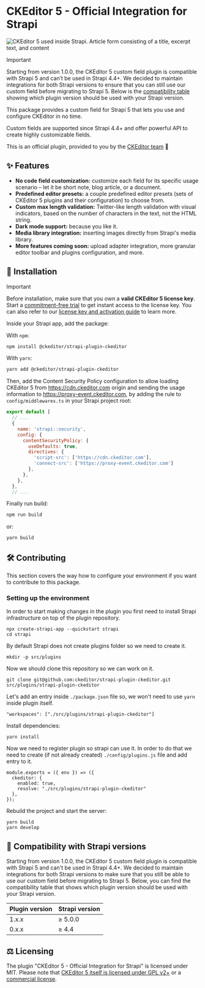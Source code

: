 # CKEditor 5 - Official Integration for Strapi

<img src="https://user-images.githubusercontent.com/156149/192792402-4bb1e040-6f8c-49be-af90-fd35fd3a4c66.png" alt="CKEditor 5 used inside Strapi. Article form consisting of a title, excerpt text, and content">

> [!IMPORTANT]  
> Starting from version 1.0.0, the CKEditor 5 custom field plugin is compatible with Strapi 5 and can’t be used in Strapi 4.4+. We decided to maintain integrations for both Strapi versions to ensure that you can still use our custom field before migrating to Strapi 5. Below is the [compatibility table](#compatibility) showing which plugin version should be used with your Strapi version.

This package provides a custom field for Strapi 5 that lets you use and configure CKEditor in no time.

Custom fields are supported since Strapi 4.4+ and offer powerful API to create highly customizable fields.

This is an official plugin, provided to you by the [CKEditor team](https://ckeditor.com) 👋

## <a id="features"></a>✨ Features

* **No code field customization:** customize each field for its specific usage scenario – let it be short note, blog article, or a document.
* **Predefined editor presets:** a couple predefined editor presets (sets of CKEditor 5 plugins and their configuration) to choose from.
* **Custom max length validation:** Twitter-like length validation with visual indicators, based on the number of characters in the text, not the HTML string.
* **Dark mode support:** because you like it.
* **Media library integration:** inserting images directly from Strapi's media library.
* **More features coming soon:** upload adapter integration, more granular editor toolbar and plugins configuration, and more.

## <a id="installation"></a>🔧 Installation

> [!IMPORTANT]  
> Before installation, make sure that you own a **valid CKEditor 5 license key**. Start a [commitment-free trial](https://portal.ckeditor.com/checkout?plan=free) to get instant access to the license key. You can also refer to our [license key and activation guide](https://ckeditor.com/docs//ckeditor5/latest/getting-started/licensing/license-key-and-activation.html) to learn more.

Inside your Strapi app, add the package:

With `npm`:

```bash
npm install @ckeditor/strapi-plugin-ckeditor
```

With `yarn`:

```bash
yarn add @ckeditor/strapi-plugin-ckeditor
```

Then, add the Content Security Policy configuration to allow loading CKEditor 5 from https://cdn.ckeditor.com origin and sending the usage information to https://proxy-event.ckeditor.com, by adding the rule to `config/middlewares.ts` in your Strapi project root:

```js
export default [
  // ...
  {
    name: 'strapi::security',
    config: {
      contentSecurityPolicy: {
        useDefaults: true,
        directives: {
          'script-src': ['https://cdn.ckeditor.com'],
          'connect-src': ['https://proxy-event.ckeditor.com']
        },
      },
    },
  },
  // ...
```

Finally run build:

```bash
npm run build
```

or:

```bash
yarn build
```

## <a id="contributing"></a>🛠 Contributing

This section covers the way how to configure your environment if you want to contribute to this package.

### Setting up the environment

In order to start making changes in the plugin you first need to install Strapi infrastructure on top of the plugin repository.

```
npx create-strapi-app --quickstart strapi
cd strapi
```

By default Strapi does not create plugins folder so we need to create it.

```
mkdir -p src/plugins
```

Now we should clone this repository so we can work on it.

```
git clone git@github.com:ckeditor/strapi-plugin-ckeditor.git src/plugins/strapi-plugin-ckeditor
```

Let's add an entry inside `./package.json` file so, we won't need to use `yarn` inside plugin itself.

```
"workspaces": ["./src/plugins/strapi-plugin-ckeditor"]
```

Install dependencies:

```
yarn install
```

Now we need to register plugin so strapi can use it. In order to do that we need
to create (if not already created) `./config/plugins.js` file and add entry to it.

```
module.exports = ({ env }) => ({
  ckeditor: {
    enabled: true,
    resolve: "./src/plugins/strapi-plugin-ckeditor"
  },
});
```

Rebuild the project and start the server:

```
yarn build
yarn develop
```

## <a id="compatibility"></a>🧩 Compatibility with Strapi versions

Starting from version 1.0.0, the CKEditor 5 custom field plugin is compatible with Strapi 5 and can't be used in Strapi 4.4+. We decided to maintain integrations for both Strapi versions to make sure that you still be able to use our custom field before migrating to Strapi 5. Below, you can find the compatibility table that shows which plugin version should be used with your Strapi version.

 <table>
    <thead>
        <tr>
            <th>
                Plugin version
            </th>
            <th>
                Strapi version
            </th>
        </tr>
    </thead>
    <tbody>
        <tr>
            <td>
                1.x.x
            </td>
            <td>
                ≥ 5.0.0
            </td>
        </tr>
        <tr>
            <td>
                0.x.x
            </td>
            <td>
                ≥ 4.4
            </td>
        </tr>
    </tbody>
</table>

## <a id="licensing"></a>⚖️ Licensing

The plugin "CKEditor 5 - Official Integration for Strapi" is licensed under MIT. Please note that [CKEditor 5 itself is licensed under GPL v2+](https://ckeditor.com/legal/ckeditor-oss-license/?utm_campaign=strapi-integration&utm_source=ck-github&utm_medium=referral) or a [commercial license](https://ckeditor.com/pricing/?utm_campaign=strapi-integration&utm_source=ck-github&utm_medium=referral).

